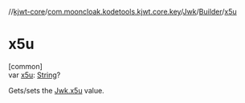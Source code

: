 //[kjwt-core](../../../../index.md)/[com.mooncloak.kodetools.kjwt.core.key](../../index.md)/[Jwk](../index.md)/[Builder](index.md)/[x5u](x5u.md)

# x5u

[common]\
var [x5u](x5u.md): [String](https://kotlinlang.org/api/latest/jvm/stdlib/kotlin/-string/index.html)?

Gets/sets the [Jwk.x5u](../x5u.md) value.
